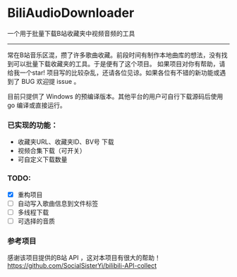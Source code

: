 # BiliAudioDownloader
一个用于批量下载B站收藏夹中视频音频的工具

---
常在B站音乐区混，攒了许多歌曲收藏。前段时间有制作本地曲库的想法，没有找到可以批量下载收藏夹的工具。于是便有了这个项目。
如果项目对你有帮助，请给我一个star!
项目写的比较杂乱，还请各位见谅。如果各位有不错的新功能或遇到了 BUG 欢迎提 issue 。

目前只提供了 Windows 的预编译版本。其他平台的用户可自行下载源码后使用 go 编译或直接运行。

### 已实现的功能：
- 收藏夹URL、收藏夹ID、BV号 下载
- 视频合集下载（可开关）
- 可自定义下载数量

### TODO:
- [x] 重构项目
- [ ] 自动写入歌曲信息到文件标签
- [ ] 多线程下载
- [ ] 可选择的音质

### 参考项目
感谢该项目提供的B站 API ，这对本项目有很大的帮助！  
https://github.com/SocialSisterYi/bilibili-API-collect
